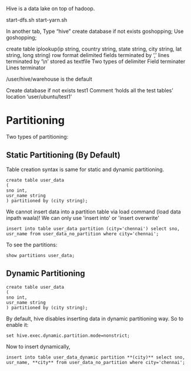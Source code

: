 Hive is a data lake on top of hadoop. 

start-dfs.sh
start-yarn.sh

In another tab,
Type “hive”
create database if not exists goshopping;
Use goshopping;

create table iplookup(ip string, country string, state string, city string, lat string, long string) row format delimited fields terminated by ‘,’ lines terminated by ‘\n’ stored as textfile
Two types of delimiter 
Field terminater 
Lines terminator 

/user/hive/warehouse is the default 


Create database if not exists test1
Comment ‘holds all the test tables’
location ‘user/ubuntu/test1’

# Partitioning
Two types of partitioning: 
## Static Partitioning (By Default)
Table creation syntax is same for static and dynamic partitioning.
```
create table user_data
(
sno int,
usr_name string
) partitioned by (city string);
```
We cannot insert data into a partition table via load command (load data inpath waala)!
We can only use 'insert into' or 'insert overwrite'
```
insert into table user_data partition (city='chennai') select sno, usr_name from user_data_no_partition where city='chennai';
```
To see the partitions:
```
show partitions user_data;
```

## Dynamic Partitioning
```
create table user_data
(
sno int,
usr_name string
) partitioned by (city string);
```
By default, hive disables inserting data in dynamic partitioning way. So to enable it:
```
set hive.exec.dynamic.partition.mode=nonstrict;
```

Now to insert dynamically,
```
insert into table user_data_dynamic partition **(city)** select sno, usr_name, **city** from user_data_no_partition where city='chennai';
```

